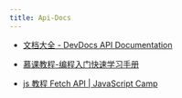 ```yaml
---
title: Api-Docs
---
```


- [文档大全 - DevDocs API Documentation](https://devdocs.io/)

- [慕课教程-编程入门快速学习手册](http://www.imooc.com/wiki/)

- [js 教程 Fetch API | JavaScript Camp](https://www.jscamp.app/docs/javascript27)
